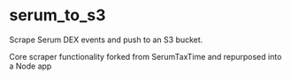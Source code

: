 # serum_to_s3
Scrape Serum DEX events and push to an S3 bucket.

Core scraper functionality forked from SerumTaxTime and repurposed into a Node app

